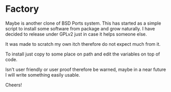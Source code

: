 Factory
=======

Maybe is another clone of BSD Ports system. This has started as a simple script to install some software from package and grow naturally. I have decided to release under GPLv2 just in case it helps someone else.

It was made to scratch my own itch therefore do not expect much from it.

To install just copy to some place on path and edit the variables on top of code.

Isn't user friendly or user proof therefore be warned, maybe in a near future I will write something easily usable.

Cheers!


